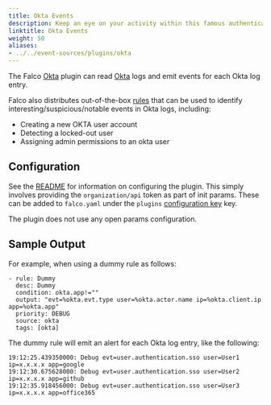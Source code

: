 ```yaml
---
title: Okta Events
description: Keep an eye on your activity within this famous authentication service
linktitle: Okta Events
weight: 50
aliases:
- ../../event-sources/plugins/okta
---
```


The Falco [Okta](https://github.com/falcosecurity/plugins/blob/master/plugins/okta/README.md) plugin can read [Okta](https://www.okta.com/) logs and emit events for each Okta log entry.

Falco also distributes out-of-the-box [rules](https://github.com/falcosecurity/falco/blob/master/rules/okta_rules.yaml) that can be used to identify interesting/suspicious/notable events in Okta logs, including:

* Creating a new OKTA user account
* Detecting a locked-out user
* Assigning admin permissions to an okta user

## Configuration

See the [README](https://github.com/falcosecurity/plugins/blob/master/plugins/okta/README.md#settings) for information on configuring the plugin. This simply involves providing the `organization/api` token as part of init params. These can be added to `falco.yaml` under the `plugins` [configuration key](/docs/reference/daemon/config-options/) key.

The plugin does not use any open params configuration.

## Sample Output

For example, when using a dummy rule as follows:

```
- rule: Dummy
  desc: Dummy
  condition: okta.app!=""
  output: "evt=%okta.evt.type user=%okta.actor.name ip=%okta.client.ip app=%okta.app"
  priority: DEBUG
  source: okta
  tags: [okta]
```

The dummy rule will emit an alert for each Okta log entry, like the following:

```
19:12:25.439350000: Debug evt=user.authentication.sso user=User1 ip=x.x.x.x app=google
19:12:30.675628000: Debug evt=user.authentication.sso user=User2 ip=x.x.x.x app=github
19:12:35.918456000: Debug evt=user.authentication.sso user=User3 ip=x.x.x.x app=office365
```

